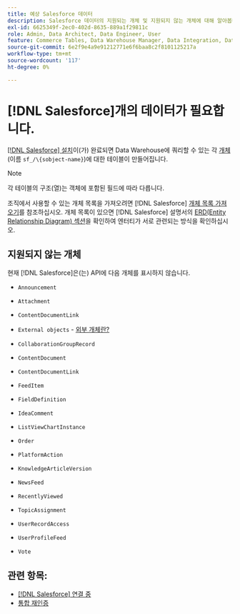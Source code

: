 ```yaml
---
title: 예상 Salesforce 데이터
description: Salesforce 데이터의 지원되는 개체 및 지원되지 않는 개체에 대해 알아봅니다.
exl-id: 6625349f-2ec0-402d-8635-889a1f29811c
role: Admin, Data Architect, Data Engineer, User
feature: Commerce Tables, Data Warehouse Manager, Data Integration, Data Import/Export
source-git-commit: 6e2f9e4a9e91212771e6f6baa8c2f8101125217a
workflow-type: tm+mt
source-wordcount: '117'
ht-degree: 0%

---
```


# [!DNL Salesforce]개의 데이터가 필요합니다.

[[!DNL Salesforce] 설치](../integrations/salesforce.md)이(가) 완료되면 Data Warehouse에 쿼리할 수 있는 각 [개체](https://developer.salesforce.com/docs/atlas.en-us.object_reference.meta/object_reference/sforce_api_objects_concepts.htm)(이름 `sf_/\{sobject-name}`)에 대한 테이블이 만들어집니다.

>[!NOTE]
>
>각 테이블의 구조(열)는 객체에 포함된 필드에 따라 다릅니다.

조직에서 사용할 수 있는 개체 목록을 가져오려면 [!DNL Salesforce] [개체 목록 가져오기](https://developer.salesforce.com/docs/atlas.en-us.api_rest.meta/api_rest/dome_describeGlobal.htm)를 참조하십시오. 개체 목록이 있으면 [!DNL Salesforce] 설명서의 [ERD(Entity Relationship Diagram) 섹션](https://developer.salesforce.com/docs/atlas.en-us.object_reference.meta/object_reference/sforce_api_erd_knowledge.htm)을 확인하여 엔터티가 서로 관련되는 방식을 확인하십시오.

## 지원되지 않는 개체

현재 [!DNL Salesforce]은(는) API에 다음 개체를 표시하지 않습니다.

* `Announcement`
* `Attachment`
* `ContentDocumentLink`
* `External objects` - [외부 개체란?](https://developer.salesforce.com/docs/atlas.en-us.object_reference.meta/object_reference/sforce_api_objects_external_objects.htm)
* `CollaborationGroupRecord`
* `ContentDocument`
* `ContentDocumentLink`
* `FeedItem`
* `FieldDefinition`
* `IdeaComment`
* `ListViewChartInstance`
* `Order`
* `PlatformAction`

* `KnowledgeArticleVersion`
* `NewsFeed`
* `RecentlyViewed`
* `TopicAssignment`
* `UserRecordAccess`
* `UserProfileFeed`
* `Vote`

## 관련 항목:

* [ [!DNL Salesforce] 연결 중](../integrations/salesforce.md)
* [통합 재인증](https://experienceleague.adobe.com/docs/commerce-knowledge-base/kb/how-to/mbi-reauthenticating-integrations.html?lang=ko)
